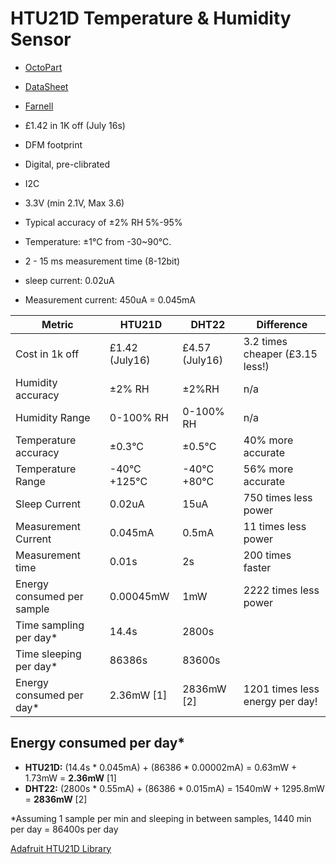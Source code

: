 # HTU21D Temperature & Humidity Sensor

- [OctoPart](https://octopart.com/htu21d-measurement+specialties-30374934)
- [DataSheet](http://datasheet.octopart.com/HTU21D-Measurement-Specialites-datasheet-22149496.pdf)
- [Farnell](http://uk.farnell.com/measurement-specialties/htu21d/humidity-digital-3-rh-dfn-6/dp/2393536?CMP=GRHB-OCTOPART)

- £1.42 in 1K off (July 16s)
- DFM footprint
- Digital, pre-clibrated
- I2C
- 3.3V (min 2.1V, Max 3.6)
- Typical accuracy of ±2% RH 5%-95%
- Temperature:  ±1°C from -30~90°C.
- 2 - 15 ms measurement time (8-12bit)
- sleep current: 0.02uA
- Measurement current: 450uA = 0.045mA


| Metric              | HTU21D             | DHT22          | Difference|
| ------------- | ------------- | ------------- | ------------- |
| Cost in 1k off      | £1.42 (July16)     |  £4.57 (July16)    | 3.2 times cheaper (£3.15 less!) |
| Humidity accuracy   | ±2% RH             |  ±2%RH         | n/a |
| Humidity Range      | 0-100% RH          |  0-100% RH     | n/a|
| Temperature accuracy | ±0.3°C            |  ±0.5°C        | 40% more accurate |
| Temperature Range   | -40°C +125°C       |  -40°C +80°C   | 56% more accurate |
| Sleep Current       | 0.02uA             |  15uA          | 750 times less power |
| Measurement Current | 0.045mA            |  0.5mA         | 11 times less power |
| Measurement time    | 0.01s              |  2s            | 200 times faster |
| Energy consumed per sample | 0.00045mW   |  1mW           | 2222 times less power |
| Time sampling per day* |  14.4s          |  2800s         | |
| Time sleeping per day* | 86386s          |  83600s        | |
| Energy consumed per day* | 2.36mW [1]    |  2836mW [2]    | 1201 times less energy per day!  |


## Energy consumed per day*

- **HTU21D:** (14.4s * 0.045mA) + (86386 * 0.00002mA) = 0.63mW + 1.73mW = **2.36mW** [1]
- **DHT22:**  (2800s * 0.55mA) + (86386 * 0.015mA) = 1540mW + 1295.8mW = **2836mW**  [2]

\*Assuming 1 sample per min and sleeping in between samples, 1440 min per day = 86400s per day

[Adafruit HTU21D Library](https://github.com/adafruit/Adafruit_HTU21DF_Library)
